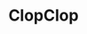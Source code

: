 ---
title: ClopClop
crosslinks:
- livven
- Palpz
- FapFap
- TrueClop
- Earhugs
- nsfw_3D_porn
- mildlypenis
- gonewildaudio
- AnthroClop
- OutOfTheLoop
- Rule34FMK
- mouthhugs
- place
- truefutanari
- nsfw_funny
---